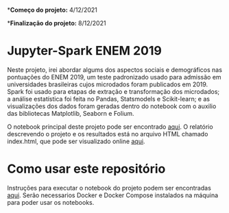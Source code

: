 ***Começo do projeto:** 4/12/2021

***Finalização do projeto:** 8/12/2021

# Jupyter-Spark ENEM 2019
Neste projeto, irei abordar algums dos aspectos sociais e demográficos nas pontuações do ENEM 2019, um teste padronizado usado para admissão em universidades brasileiras cujos microdados foram publicados em 2019. Spark foi usado para etapas de extração e transformação dos microdados; a análise estatística foi feita no Pandas, Statsmodels e Scikit-learn; e as visualizações dos dados foram geradas dentro do notebook com o auxilio das bibliotecas Matplotlib, Seaborn e Folium.

O notebook principal deste projeto pode ser encontrado [aqui](src/main.ipynb). O relatório descrevendo o projeto e os resultados está no arquivo HTML chamado index.html, que pode ser visualizado online [aqui](http://kauvinlucas.com/projects/jupyter-spark-enem-2019/pt.html).


# Como usar este repositório
Instruções para executar o notebook do projeto podem ser encontradas [aqui](docs/pt.md). Serão necessarios Docker e Docker Compose instalados na máquina para poder usar os notebooks.
